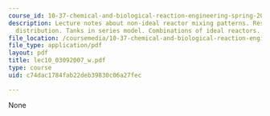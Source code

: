 ```yaml
---
course_id: 10-37-chemical-and-biological-reaction-engineering-spring-2007
description: Lecture notes about non-ideal reactor mixing patterns. Residence time
  distribution. Tanks in series model. Combinations of ideal reactors.
file_location: /coursemedia/10-37-chemical-and-biological-reaction-engineering-spring-2007/c74dac1784fab22deb39830c06a27fec_lec10_03092007_w.pdf
file_type: application/pdf
layout: pdf
title: lec10_03092007_w.pdf
type: course
uid: c74dac1784fab22deb39830c06a27fec

---
```

None